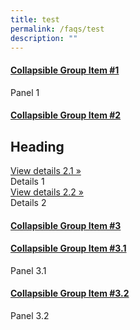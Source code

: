 ```yaml
---
title: test
permalink: /faqs/test
description: ""
---
```

<div class="panel-group" id="accordion1">
<div class="panel panel-default">
<div class="panel-heading">
<h4 class="panel-title">
<a data-toggle="collapse" data-parent="#accordion1" href="#collapseOne">Collapsible Group Item #1</a>
</h4>
</div>
<div id="collapseOne" class="panel-collapse collapse in">
<div class="panel-body">Panel 1</div>
</div>
</div>
<div class="panel panel-default">
<div class="panel-heading">
<h4 class="panel-title">
<a data-toggle="collapse" data-parent="#accordion1" href="#collapseTwo">Collapsible Group Item #2
</a>
</h4>
</div>
<div id="collapseTwo" class="panel-collapse collapse">
<div class="panel-body">
<div class="panel-body">
<h2>Heading</h2>
<div class="panel-group" id="accordion21">
<div class="panel">
<a data-toggle="collapse" data-parent="#accordion21" href="#collapseTwoOne">View details 2.1 &raquo;
</a>
<div id="collapseTwoOne" class="panel-collapse collapse">
<div class="panel-body">Details 1</div>
</div>
</div>
<div class="panel ">
<a data-toggle="collapse" data-parent="#accordion21" href="#collapseTwoTwo">View details 2.2 &raquo;
</a>
<div id="collapseTwoTwo" class="panel-collapse collapse">
<div class="panel-body">Details 2</div>
</div>
</div>
</div>
</div>
</div>
</div>
</div>
<div class="panel panel-default">
<div class="panel-heading">
<h4 class="panel-title">
<a data-toggle="collapse" data-parent="#accordion1" href="#collapseThree">Collapsible Group Item #3
</a>
</h4>
</div>
<div id="collapseThree" class="panel-collapse collapse">
<div class="panel-body">
<div class="panel-group" id="accordion2">
<div class="panel panel-default">
<div class="panel-heading">
<h4 class="panel-title">
<a data-toggle="collapse" data-parent="#accordion2" href="#collapseThreeOne">Collapsible Group Item #3.1
</a>
</h4>
</div>
<div id="collapseThreeOne" class="panel-collapse collapse in">
<div class="panel-body">Panel 3.1</div>
</div>
</div>
<div class="panel panel-default">
<div class="panel-heading">
<h4 class="panel-title">
<a data-toggle="collapse" data-parent="#accordion2" href="#collapseThreeTwo">Collapsible Group Item #3.2
</a>
</h4>
</div>
<div id="collapseThreeTwo" class="panel-collapse collapse">
<div class="panel-body">Panel 3.2</div>
</div>
</div>
</div>
</div>
</div>
</div>
</div>